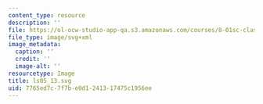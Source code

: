 ```yaml
---
content_type: resource
description: ''
file: https://ol-ocw-studio-app-qa.s3.amazonaws.com/courses/8-01sc-classical-mechanics-fall-2016/7765ed7c7f7be0d1241317475c1956ee_ls05_13.svg
file_type: image/svg+xml
image_metadata:
  caption: ''
  credit: ''
  image-alt: ''
resourcetype: Image
title: ls05_13.svg
uid: 7765ed7c-7f7b-e0d1-2413-17475c1956ee
---
```

